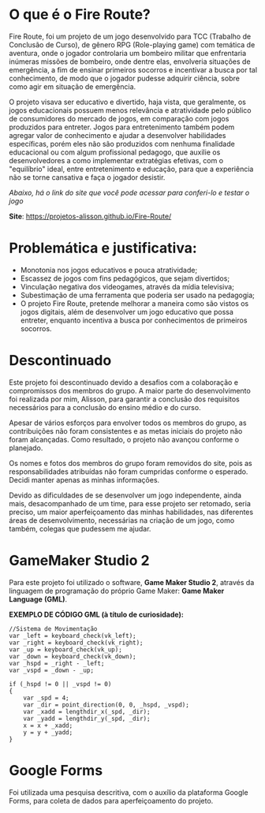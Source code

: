 # O que é o Fire Route?

Fire Route, foi um projeto de um jogo desenvolvido para TCC (Trabalho de Conclusão de Curso), de gênero RPG (Role-playing game) com temática de aventura, onde o jogador controlaria um bombeiro militar que enfrentaria inúmeras missões de bombeiro, onde dentre elas, envolveria situações de emergência, a fim de ensinar primeiros socorros e incentivar a busca por tal conhecimento, de modo que o jogador pudesse adquirir ciência, sobre como agir em situação de emergência. 

O projeto visava ser educativo e divertido, haja vista, que geralmente, os jogos educacionais possuem menos relevância e atratividade pelo público de consumidores do mercado de jogos, em comparação com jogos produzidos para entreter. Jogos para entretenimento também podem agregar valor de conhecimento e ajudar a desenvolver habilidades específicas, porém eles não são produzidos com nenhuma finalidade educacional ou com algum profissional pedagogo, que auxilie os desenvolvedores a como implementar extratégias efetivas, com o "equilíbrio" ideal, entre entretenimento e educação, para que a experiência não se torne cansativa e faça o jogador desistir.

_Abaixo, há o link do site que você pode acessar para conferi-lo e testar o jogo_

**Site**:  https://projetos-alisson.github.io/Fire-Route/

# Problemática e justificativa:

<ul>
  <li>Monotonia nos jogos educativos e pouca atratividade; </li>
<li>Escassez de jogos com fins pedagógicos, que sejam divertidos;</li>
<li>Vinculação negativa dos videogames, através da mídia televisiva;</li>
<li>Subestimação de uma ferramenta que poderia ser usado na pedagogia;</li>
<li>O projeto Fire Route, pretende melhorar a maneira como são vistos os jogos digitais, além de desenvolver um jogo educativo que possa entreter, enquanto incentiva a busca por conhecimentos de primeiros socorros.</li>
</ul>

# Descontinuado

Este projeto foi descontinuado devido a desafios com a colaboração e compromissos dos membros do grupo. A maior parte do desenvolvimento foi realizada por mim, Alisson, para garantir a conclusão dos requisitos necessários para a conclusão do ensino médio e do curso.

Apesar de vários esforços para envolver todos os membros do grupo, as contribuições não foram consistentes e as metas iniciais do projeto não foram alcançadas. Como resultado, o projeto não avançou conforme o planejado.

Os nomes e fotos dos membros do grupo foram removidos do site, pois as responsabilidades atribuídas não foram cumpridas conforme o esperado. Decidi manter apenas as minhas informações.



Devido as dificuldades de se desenvolver um jogo independente, ainda mais, desacompanhado de um time, para esse projeto ser retomado, seria preciso, um maior aperfeiçoamento das minhas habilidades, nas diferentes áreas de desenvolvimento, necessárias na criação de um jogo, como também, colegas que pudessem me ajudar.

# GameMaker Studio 2

Para este projeto foi utilizado o software, **Game Maker Studio 2**, através da linguagem de programação do próprio Game Maker: **Game Maker Language** **(GML)**. 

**EXEMPLO DE CÓDIGO GML (à título de curiosidade):**

```
//Sistema de Movimentação
var _left = keyboard_check(vk_left);
var _right = keyboard_check(vk_right);
var _up = keyboard_check(vk_up);
var _down = keyboard_check(vk_down);
var _hspd = _right - _left;
var _vspd = _down - _up;

if (_hspd != 0 || _vspd != 0)
{
    var _spd = 4;
    var _dir = point_direction(0, 0, _hspd, _vspd);
    var _xadd = lengthdir_x(_spd, _dir);
    var _yadd = lengthdir_y(_spd, _dir);
    x = x + _xadd;
    y = y + _yadd;
}
```

# Google Forms
Foi utilizada uma pesquisa descritiva, com o auxílio da plataforma Google Forms, para coleta de dados para aperfeiçoamento do projeto. 




